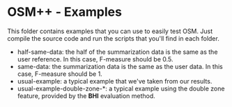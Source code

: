 # OSM++ - Examples

This folder contains examples that you can use to easily test OSM. Just compile the source code and
run the scripts that you'll find in each folder.

* half-same-data: the half of the summarization data is the same as the user reference. In this case, F-measure should be 0.5.
* same-data: the summarization data is the same as the user data. In this case, F-measure should be 1.
* usual-example: a typical example that we've taken from our results.
* usual-example-double-zone-\*: a typical example using the double zone feature, provided by the **BHI** evaluation method.
